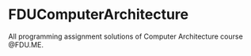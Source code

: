 # FDUComputerArchitecture
All programming assignment solutions of Computer Architecture course @FDU.ME.
